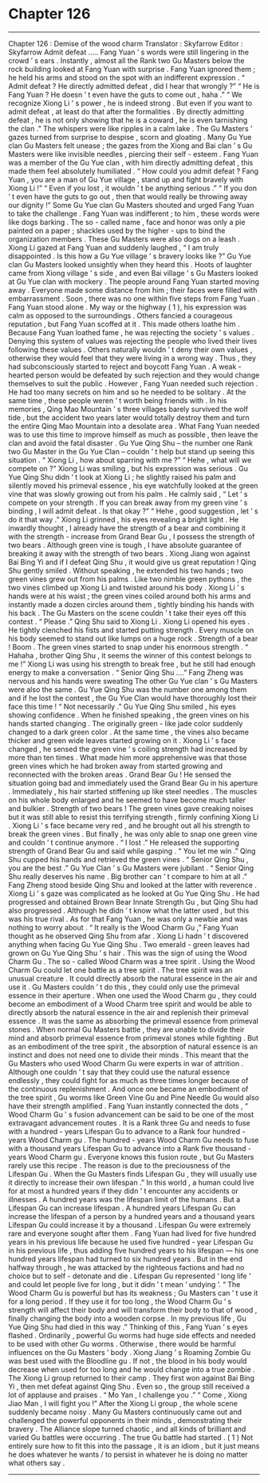
# Chapter 126


---

Chapter 126 : Demise of the wood charm
Translator :
Skyfarrow
Editor :
Skyfarrow
Admit defeat …..
Fang Yuan ’ s words were still lingering in the crowd ’ s ears .
Instantly , almost all the Rank two Gu Masters below the rock building looked at Fang Yuan with surprise .
Fang Yuan ignored them ; he held his arms and stood on the spot with an indifferent expression .
“ Admit defeat ? He directly admitted defeat , did I hear that wrongly ?”
“ He is Fang Yuan ? He doesn ’ t even have the guts to come out , haha .”
“ We recognize Xiong Li ’ s power , he is indeed strong . But even if you want to admit defeat , at least do that after the formalities . By directly admitting defeat , he is not only showing that he is a coward , he is even tarnishing the clan .”
The whispers were like ripples in a calm lake .
The Gu Masters ’ gazes turned from surprise to despise , scorn and gloating .
Many Gu Yue clan Gu Masters felt unease ; the gazes from the Xiong and Bai clan ’ s Gu Masters were like invisible needles , piercing their self - esteem .
Fang Yuan was a member of the Gu Yue clan , with him directly admitting defeat , this made them feel absolutely humiliated .
“ How could you admit defeat ? Fang Yuan , you are a man of Gu Yue village , stand up and fight bravely with Xiong Li !”
“ Even if you lost , it wouldn ’ t be anything serious .”
“ If you don ’ t even have the guts to go out , then that would really be throwing away our dignity !”
Some Gu Yue clan Gu Masters shouted and urged Fang Yuan to take the challenge .
Fang Yuan was indifferent ; to him , these words were like dogs barking .
The so - called name , face and honor was only a pie painted on a paper ; shackles used by the higher - ups to bind the organization members .
These Gu Masters were also dogs on a leash .
Xiong Li gazed at Fang Yuan and suddenly laughed , “ I am truly disappointed . Is this how a Gu Yue village ’ s bravery looks like ?”
Gu Yue clan Gu Masters looked unsightly when they heard this .
Hoots of laughter came from Xiong village ’ s side , and even Bai village ’ s Gu Masters looked at Gu Yue clan with mockery .
The people around Fang Yuan started moving away . Everyone made some distance from him ; their faces were filled with embarrassment .
Soon , there was no one within five steps from Fang Yuan .
Fang Yuan stood alone . My way or the highway ( 1 ), his expression was calm as opposed to the surroundings .
Others fancied a courageous reputation , but Fang Yuan scoffed at it . This made others loathe him .
Because Fang Yuan loathed fame , he was rejecting the society ’ s values . Denying this system of values was rejecting the people who lived their lives following these values .
Others naturally wouldn ’ t deny their own values , otherwise they would feel that they were living in a wrong way . Thus , they had subconsciously started to reject and boycott Fang Yuan .
A weak - hearted person would be defeated by such rejection and they would change themselves to suit the public .
However , Fang Yuan needed such rejection . He had too many secrets on him and so he needed to be solitary . At the same time , these people weren ’ t worth being friends with . In his memories , Qing Mao Mountain ’ s three villages barely survived the wolf tide , but the accident two years later would totally destroy them and turn the entire Qing Mao Mountain into a desolate area .
What Fang Yuan needed was to use this time to improve himself as much as possible , then leave the clan and avoid the fatal disaster .
Gu Yue Qing Shu – the number one Rank two Gu Master in the Gu Yue Clan – couldn ’ t help but stand up seeing this situation .
“ Xiong Li , how about sparring with me ?”
“ Hehe , what will we compete on ?” Xiong Li was smiling , but his expression was serious .
Gu Yue Qing Shu didn ’ t look at Xiong Li ; he slightly raised his palm and silently moved his primeval essence , his eye watchfully looked at the green vine that was slowly growing out from his palm .
He calmly said , “ Let ’ s compete on your strength . If you can break away from my green vine ’ s binding , I will admit defeat . Is that okay ?”
“ Hehe , good suggestion , let ’ s do it that way .” Xiong Li grinned , his eyes revealing a bright light .
He inwardly thought , I already have the strength of a bear and combining it with the strength - increase from Grand Bear Gu , I possess the strength of two bears . Although green vine is tough , I have absolute guarantee of breaking it away with the strength of two bears . Xiong Jiang won against Bai Bing Yi and if I defeat Qing Shu , it would give us great reputation !
Qing Shu gently smiled . Without speaking , he extended his two hands ; two green vines grew out from his palms . Like two nimble green pythons , the two vines climbed up Xiong Li and twisted around his body .
Xiong Li ’ s hands were at his waist ; the green vines coiled around both his arms and instantly made a dozen circles around them , tightly binding his hands with his back .
The Gu Masters on the scene couldn ’ t take their eyes off this contest .
“ Please .” Qing Shu said to Xiong Li .
Xiong Li opened his eyes . He tightly clenched his fists and started putting strength .
Every muscle on his body seemed to stand out like lumps on a huge rock .
Strength of a bear !
Boom .
The green vines started to snap under his enormous strength .
“ Hahaha , brother Qing Shu , it seems the winner of this contest belongs to me !” Xiong Li was using his strength to break free , but he still had enough energy to make a conversation .
“ Senior Qing Shu ….” Fang Zheng was nervous and his hands were sweating
The other Gu Yue clan ’ s Gu Masters were also the same . Gu Yue Qing Shu was the number one among them and if he lost the contest , the Gu Yue Clan would have thoroughly lost their face this time !
“ Not necessarily .” Gu Yue Qing Shu smiled , his eyes showing confidence .
When he finished speaking , the green vines on his hands started changing . The originally green - like jade color suddenly changed to a dark green color . At the same time , the vines also became thicker and green wide leaves started growing on it .
Xiong Li ’ s face changed , he sensed the green vine ’ s coiling strength had increased by more than ten times .
What made him more apprehensive was that those green vines which he had broken away from started growing and reconnected with the broken areas .
Grand Bear Gu !
He sensed the situation going bad and immediately used the Grand Bear Gu in his aperture .
Immediately , his hair started stiffening up like steel needles . The muscles on his whole body enlarged and he seemed to have become much taller and bulkier .
Strength of two bears !
The green vines gave creaking noises but it was still able to resist this terrifying strength , firmly confining Xiong Li .
Xiong Li ’ s face became very red , and he brought out all his strength to break the green vines . But finally , he was only able to snap one green vine and couldn ’ t continue anymore .
“ I lost .” He released the supporting strength of Grand Bear Gu and said while gasping .
“ You let me win .” Qing Shu cupped his hands and retrieved the green vines .
“ Senior Qing Shu , you are the best .” Gu Yue Clan ’ s Gu Masters were jubilant .
“ Senior Qing Shu really deserves his name . Big brother can ’ t compare to him at all .” Fang Zheng stood beside Qing Shu and looked at the latter with reverence .
Xiong Li ’ s gaze was complicated as he looked at Gu Yue Qing Shu . He had progressed and obtained Brown Bear Innate Strength Gu , but Qing Shu had also progressed . Although he didn ’ t know what the latter used , but this was his true rival . As for that Fang Yuan , he was only a newbie and was nothing to worry about .
“ It really is the Wood Charm Gu ,” Fang Yuan thought as he observed Qing Shu from afar .
Xiong Li hadn ’ t discovered anything when facing Gu Yue Qing Shu . Two emerald - green leaves had grown on Gu Yue Qing Shu ’ s hair .
This was the sign of using the Wood Charm Gu .
The so - called Wood Charm was a tree spirit .
Using the Wood Charm Gu could let one battle as a tree spirit .
The tree spirit was an unusual creature . It could directly absorb the natural essence in the air and use it .
Gu Masters couldn ’ t do this , they could only use the primeval essence in their aperture .
When one used the Wood Charm gu , they could become an embodiment of a Wood Charm tree spirit and would be able to directly absorb the natural essence in the air and replenish their primeval essence . It was the same as absorbing the primeval essence from primeval stones .
When normal Gu Masters battle , they are unable to divide their mind and absorb primeval essence from primeval stones while fighting .
But as an embodiment of the tree spirit , the absorption of natural essence is an instinct and does not need one to divide their minds . This meant that the Gu Masters who used Wood Charm Gu were experts in war of attrition . Although one couldn ’ t say that they could use the natural essence endlessly , they could fight for as much as three times longer because of the continuous replenishment .
And once one became an embodiment of the tree spirit , Gu worms like Green Vine Gu and Pine Needle Gu would also have their strength amplified .
Fang Yuan instantly connected the dots , “ Wood Charm Gu ’ s fusion advancement can be said to be one of the most extravagant advancement routes . It is a Rank three Gu and needs to fuse with a hundred - years Lifespan Gu to advance to a Rank four hundred - years Wood Charm gu . The hundred - years Wood Charm Gu needs to fuse with a thousand years Lifespan Gu to advance into a Rank five thousand - years Wood Charm gu . Everyone knows this fusion route , but Gu Masters rarely use this recipe . The reason is due to the preciousness of the Lifespan Gu . When the Gu Masters finds Lifespan Gu , they will usually use it directly to increase their own lifespan .”
In this world , a human could live for at most a hundred years if they didn ’ t encounter any accidents or illnesses . A hundred years was the lifespan limit of the humans .
But a Lifespan Gu can increase lifespan .
A hundred years Lifespan Gu can increase the lifespan of a person by a hundred years and a thousand years Lifespan Gu could increase it by a thousand .
Lifespan Gu were extremely rare and everyone sought after them .
Fang Yuan had lived for five hundred years in his previous life because he used five hundred - year Lifespan Gu in his previous life , thus adding five hundred years to his lifespan — his one hundred years lifespan had turned to six hundred years . But in the end halfway through , he was attacked by the righteous factions and had no choice but to self - detonate and die .
Lifespan Gu represented ‘ long life ’ and could let people live for long , but it didn ’ t mean ‘ undying ’.
“ The Wood Charm Gu is powerful but has its weakness ; Gu Masters can ’ t use it for a long period . If they use it for too long , the Wood Charm Gu ’ s strength will affect their body and will transform their body to that of wood , finally changing the body into a wooden corpse . In my previous life , Gu Yue Qing Shu had died in this way .”
Thinking of this , Fang Yuan ’ s eyes flashed .
Ordinarily , powerful Gu worms had huge side effects and needed to be used with other Gu worms . Otherwise , there would be harmful influences on the Gu Masters ’ body .
Xiong Jiang ’ s Roaming Zombie Gu was best used with the Bloodline gu . If not , the blood in his body would decrease when used for too long and he would change into a true zombie .
The Xiong Li group returned to their camp . They first won against Bai Bing Yi , then met defeat against Qing Shu . Even so , the group still received a lot of applause and praises .
“ Mo Yan , I challenge you .”
“ Come , Xiong Jiao Man , I will fight you !”
After the Xiong Li group , the whole scene suddenly became noisy . Many Gu Masters continuously came out and challenged the powerful opponents in their minds , demonstrating their bravery .
The Alliance slope turned chaotic , and all kinds of brilliant and varied Gu battles were occurring .
The true Gu battle had started .
( 1 ) Not entirely sure how to fit this into the passage , it is an idiom , but it just means he does whatever he wants / to persist in whatever he is doing no matter what others say .

---

